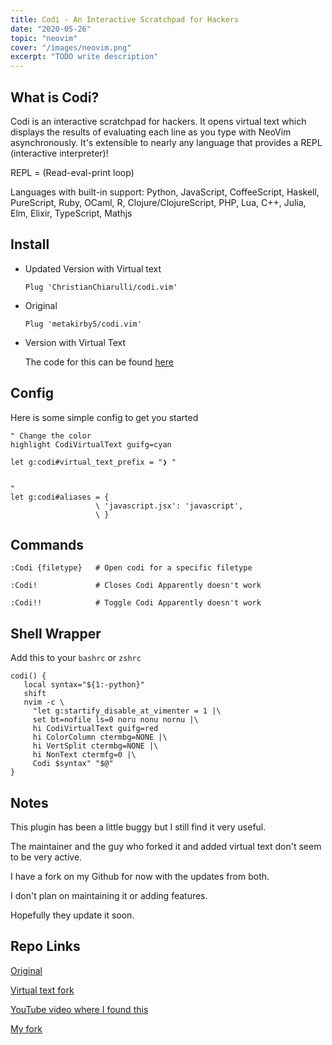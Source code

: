 ```yaml
---
title: Codi - An Interactive Scratchpad for Hackers
date: "2020-05-26"
topic: "neovim"
cover: "/images/neovim.png"
excerpt: "TODO write description"
---
```


## What is Codi?

Codi is an interactive scratchpad for hackers. It opens virtual text which displays the results of evaluating each line as you type with NeoVim asynchronously. It's extensible to nearly any language that provides a REPL (interactive interpreter)!

REPL = (Read-eval-print loop)

Languages with built-in support: Python, JavaScript, CoffeeScript, Haskell, PureScript, Ruby, OCaml, R, Clojure/ClojureScript, PHP, Lua, C++, Julia, Elm, Elixir, TypeScript, Mathjs

## Install

- Updated Version with Virtual text

  ```
  Plug 'ChristianChiarulli/codi.vim'
  ```

- Original

  ```
  Plug 'metakirby5/codi.vim'
  ```

- Version with Virtual Text

  The code for this can be found [here](https://github.com/Pablo1107/codi.vim/tree/nvim-virtual-text)

## Config

Here is some simple config to get you started

```
" Change the color
highlight CodiVirtualText guifg=cyan

let g:codi#virtual_text_prefix = "❯ "


"
let g:codi#aliases = {
                   \ 'javascript.jsx': 'javascript',
                   \ }
```

## Commands

```
:Codi {filetype}   # Open codi for a specific filetype

:Codi!             # Closes Codi Apparently doesn't work

:Codi!!            # Toggle Codi Apparently doesn't work
```

## Shell Wrapper

Add this to your `bashrc` or `zshrc`

```
codi() {
   local syntax="${1:-python}"
   shift
   nvim -c \
     "let g:startify_disable_at_vimenter = 1 |\
     set bt=nofile ls=0 noru nonu nornu |\
     hi CodiVirtualText guifg=red
     hi ColorColumn ctermbg=NONE |\
     hi VertSplit ctermbg=NONE |\
     hi NonText ctermfg=0 |\
     Codi $syntax" "$@"
}
```

## Notes

This plugin has been a little buggy but I still find it very useful.

The maintainer and the guy who forked it and added virtual text don't seem to be very active.

I have a fork on my Github for now with the updates from both.

I don't plan on maintaining it or adding features.

Hopefully they update it soon.

## Repo Links

[Original](https://github.com/Pablo1107/codi.vim/tree/nvim-virtual-text)

[Virtual text fork](https://github.com/Pablo1107/codi.vim/tree/nvim-virtual-text)

[YouTube video where I found this](https://www.youtube.com/watch?v=iGrUvcQyfhc)

[My fork](https://github.com/ChristianChiarulli/codi.vim)
